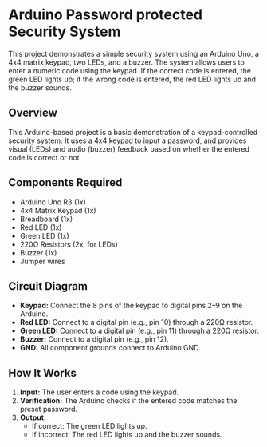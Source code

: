 # Arduino Password protected Security System

This project demonstrates a simple security system using an Arduino Uno, a 4x4 matrix keypad, two LEDs, and a buzzer. The system allows users to enter a numeric code using the keypad. If the correct code is entered, the green LED lights up; if the wrong code is entered, the red LED lights up and the buzzer sounds.





## Overview

This Arduino-based project is a basic demonstration of a keypad-controlled security system. It uses a 4x4 keypad to input a password, and provides visual (LEDs) and audio (buzzer) feedback based on whether the entered code is correct or not.

## Components Required

- Arduino Uno R3 (1x)
- 4x4 Matrix Keypad (1x)
- Breadboard (1x)
- Red LED (1x)
- Green LED (1x)
- 220Ω Resistors (2x, for LEDs)
- Buzzer (1x)
- Jumper wires

## Circuit Diagram

- **Keypad:** Connect the 8 pins of the keypad to digital pins 2–9 on the Arduino.
- **Red LED:** Connect to a digital pin (e.g., pin 10) through a 220Ω resistor.
- **Green LED:** Connect to a digital pin (e.g., pin 11) through a 220Ω resistor.
- **Buzzer:** Connect to a digital pin (e.g., pin 12).
- **GND:** All component grounds connect to Arduino GND.

## How It Works

1. **Input:** The user enters a code using the keypad.
2. **Verification:** The Arduino checks if the entered code matches the preset password.
3. **Output:**
   - If correct: The green LED lights up.
   - If incorrect: The red LED lights up and the buzzer sounds.

